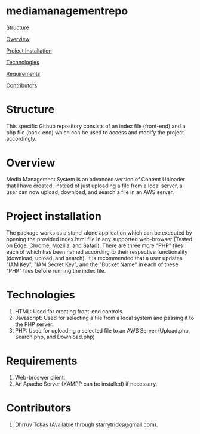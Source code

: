 # mediamanagementrepo
[Structure](#structure)

[Overview](#overview)

[Project Installation](#project-installation)

[Technologies](#technologies)

[Requirements](#requirements)

[Contributors](#contributors)

# Structure

This specific Github repository consists of an index file (front-end) and a php file (back-end) which can be used to access and modify the project accordingly.

# Overview

Media Management System is an advanced version of Content Uploader that I have created, instead of just uploading a file from a local server, a user can now upload, download, and search a file in an AWS server.

# Project installation

The package works as a stand-alone application which can be executed by opening the provided index.html file in any supported web-browser (Tested on Edge, Chrome, Mozilla, and Safari). There are three more "PHP" files each of which has been named according to their respective functionality (download, upload, and search). It is recommended that a user updates "IAM Key", "IAM Secret Key", and the "Bucket Name" in each of these "PHP" files before running the index file.

# Technologies

1. HTML: Used for creating front-end controls.
2. Javascript: Used for selecting a file from a local system and passing it to the PHP server.
3. PHP: Used for uploading a selected file to an AWS Server (Upload.php, Search.php, and Download.php)


# Requirements

1. Web-broswer client.
2. An Apache Server (XAMPP can be installed) if necessary.

# Contributors

1. Dhrruv Tokas (Available through starrytricks@gmail.com).



